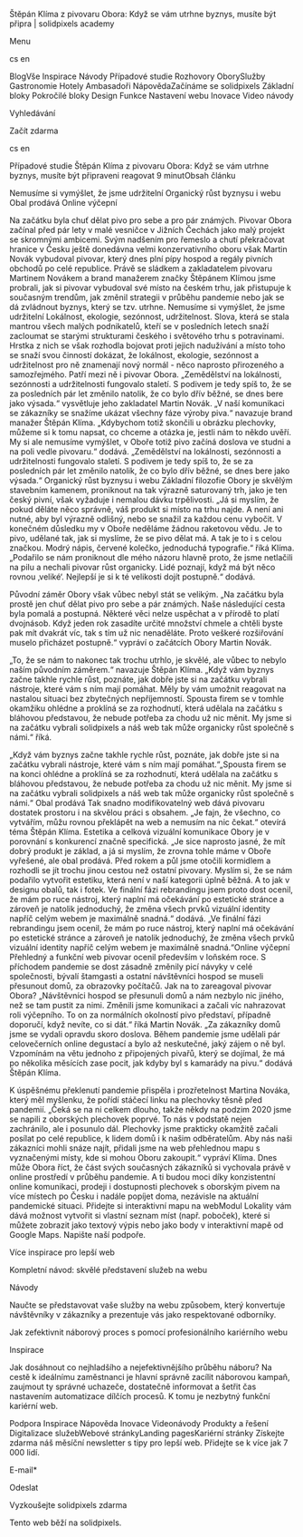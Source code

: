<p>Štěpán Klíma z pivovaru Obora: Když se vám utrhne byznys, musíte být připra | solidpixels academy</p>
<p>Menu</p>
<p>cs en</p>
<p>BlogVše Inspirace Návody Případové studie Rozhovory OborySlužby Gastronomie Hotely Ambasadoři NápovědaZačínáme se solidpixels Základní bloky Pokročilé bloky Design Funkce Nastavení webu Inovace Video návody</p>
<p>Vyhledávání</p>
<p>Začít zdarma</p>
<p>cs en</p>
<p>Případové studie
Štěpán Klíma z pivovaru Obora: Když se vám utrhne byznys, musíte být připraveni reagovat
9 minutObsah článku</p>
<p>Nemusíme si vymýšlet, že jsme udržitelní
Organický růst byznysu i webu
Obal prodává
Online výčepní</p>
<p>Na začátku byla chuť dělat pivo pro sebe a pro pár známých. Pivovar Obora začínal před pár lety v malé vesničce v Jižních Čechách jako malý projekt se skromnými ambicemi. Svým nadšením pro řemeslo a chutí překračovat hranice v Česku ještě donedávna velmi konzervativního oboru však Martin Novák vybudoval pivovar, který dnes plní pípy hospod a regály pivních obchodů po celé republice. Právě se sládkem a zakladatelem pivovaru Martinem Novákem a brand manažerem značky Štěpánem Klímou jsme probrali, jak si pivovar vybudoval své místo na českém trhu, jak přistupuje k současným trendům, jak změnil strategii v průběhu pandemie nebo jak se dá zvládnout byznys, který se tzv. utrhne.
Nemusíme si vymýšlet, že jsme udržitelní
Lokálnost, ekologie, sezónnost, udržitelnost. Slova, která se stala mantrou všech malých podnikatelů, kteří se v posledních letech snaží zacloumat se starými strukturami českého i světového trhu s potravinami. Hrstka z nich se však rozhodla bojovat proti jejich nadužívání a místo toho se snaží svou činností dokázat, že lokálnost, ekologie, sezónnost a udržitelnost pro ně znamenají nový normál - něco naprosto přirozeného a samozřejmého. Patří mezi ně i pivovar Obora. „Zemědělství na lokálnosti, sezónnosti a udržitelnosti fungovalo staletí. S podivem je tedy spíš to, že se za posledních pár let změnilo natolik, že co bylo dřív běžné, se dnes bere jako výsada.“ vysvětluje jeho zakladatel Martin Novák. „V naší komunikaci se zákazníky se snažíme ukázat všechny fáze výroby piva.“ navazuje brand manažer Štěpán Klíma. „Kdybychom totiž skončili u obrázku plechovky, můžeme si k tomu napsat, co chceme a otázka je, jestli nám to někdo uvěří. My si ale nemusíme vymýšlet, v Oboře totiž pivo začíná doslova ve studni a na poli vedle pivovaru.“ dodává.
„Zemědělství na lokálnosti, sezónnosti a udržitelnosti fungovalo staletí. S podivem je tedy spíš to, že se za posledních pár let změnilo natolik, že co bylo dřív běžné, se dnes bere jako výsada.“
Organický růst byznysu i webu
Základní filozofie Obory je skvělým stavebním kamenem, proniknout na tak výrazně saturovaný trh, jako je ten český pivní, však vyžaduje i nemalou dávku trpělivosti. „Já si myslím, že pokud děláte něco správně, váš produkt si místo na trhu najde. A není ani nutné, aby byl výrazně odlišný, nebo se snažil za každou cenu vybočit. V konečném důsledku my v Oboře neděláme žádnou raketovou vědu. Je to pivo, udělané tak, jak si myslíme, že se pivo dělat má. A tak je to i s celou značkou. Modrý nápis, červené kolečko, jednoduchá typografie.“ říká Klíma. „​​Podařilo se nám proniknout dle mého názoru hlavně proto, že jsme netlačili na pilu a nechali pivovar růst organicky. Lidé poznají, když má být něco rovnou ‚veliké‘. Nejlepší je si k té velikosti dojít postupně.“ dodává.</p>
<p>Původní záměr Obory však vůbec nebyl stát se velikým. „Na začátku byla prostě jen chuť dělat pivo pro sebe a pár známých. Naše následující cesta byla pomalá a postupná. Některé věci nelze uspěchat a v přírodě to platí dvojnásob. Když jeden rok zasadíte určité množství chmele a chtěli byste pak mít dvakrát víc, tak s tím už nic nenaděláte. Proto veškeré rozšiřování muselo přicházet postupně.“ vypráví o začátcích Obory Martin Novák. </p>
<p>„To, že se nám to nakonec tak trochu utrhlo, je skvělé, ale vůbec to nebylo naším původním záměrem.“ navazuje Štěpán Klíma. „Když vám byznys začne takhle rychle růst, poznáte, jak dobře jste si na začátku vybrali nástroje, které vám s ním mají pomáhat. Měly by vám umožnit reagovat na nastalou situaci bez zbytečných nepříjemností. Spousta firem se v tomhle okamžiku ohlédne a proklíná se za rozhodnutí, která udělala na začátku s bláhovou představou, že nebude potřeba za chodu už nic měnit. My jsme si na začátku vybrali solidpixels a náš web tak může organicky růst společně s námi.“ říká.</p>
<p>„Když vám byznys začne takhle rychle růst, poznáte, jak dobře jste si na začátku vybrali nástroje, které vám s ním mají pomáhat.“„Spousta firem se na konci ohlédne a proklíná se za rozhodnutí, která udělala na začátku s bláhovou představou, že nebude potřeba za chodu už nic měnit. My jsme si na začátku vybrali solidpixels a náš web tak může organicky růst společně s námi.“
Obal prodává
Tak snadno modifikovatelný web dává pivovaru dostatek prostoru i na skvělou práci s obsahem. „Je fajn, že všechno, co vytvářím, můžu rovnou překlápět na web a nemusím na nic čekat.“ otevírá téma Štěpán Klíma. Estetika a celková vizuální komunikace Obory je v porovnání s konkurencí značně specifická. „Je sice naprosto jasné, že mít dobrý produkt je základ, a já si myslím, že zrovna tohle máme v Oboře vyřešené, ale obal prodává. Před rokem a půl jsme otočili kormidlem a rozhodli se jít trochu jinou cestou než ostatní pivovary. Myslím si, že se nám podařilo vytvořit estetiku, která není v naší kategorii úplně běžná. A to jak v designu obalů, tak i fotek. Ve finální fázi rebrandingu jsem proto dost ocenil, že mám po ruce nástroj, který naplní má očekávání po estetické stránce a zároveň je natolik jednoduchý, že změna všech prvků vizuální identity napříč celým webem je maximálně snadná.“ dodává.
„Ve finální fázi rebrandingu jsem ocenil, že mám po ruce nástroj, který naplní má očekávání po estetické stránce a zároveň je natolik jednoduchý, že změna všech prvků vizuální identity napříč celým webem je maximálně snadná.“Online výčepní
Přehledný a funkční web pivovar ocenil především v loňském roce. S příchodem pandemie se dost zásadně změnily picí návyky v celé společnosti, bývalí štamgasti a ostatní návštěvníci hospod se museli přesunout domů, za obrazovky počítačů. Jak na to zareagoval pivovar Obora? „Návštěvníci hospod se přesunuli domů a nám nezbylo nic jiného, než se tam pustit za nimi. Změnili jsme komunikaci a začali víc nahrazovat roli výčepního. To on za normálních okolností pivo představí, případně doporučí, když nevíte, co si dát.“ říká Martin Novák. „Za zákazníky domů jsme se vydali opravdu skoro doslova. Během pandemie jsme udělali pár celovečerních online degustací a bylo až neskutečné, jaký zájem o ně byl. Vzpomínám na větu jednoho z připojených pivařů, který se dojímal, že má po několika měsících zase pocit, jak kdyby byl s kamarády na pivu.“ dodává Štěpán Klíma.</p>
<p>K úspěšnému překlenutí pandemie přispěla i prozřetelnost Martina Nováka, který měl myšlenku, že pořídí stáčecí linku na plechovky těsně před pandemií. „Čeká se na ni celkem dlouho, takže někdy na podzim 2020 jsme se napili z oborských plechovek poprvé. To nás v podstatě nejen zachránilo, ale i posunulo dál. Plechovky jsme prakticky okamžitě začali posílat po celé republice, k lidem domů i k našim odběratelům. Aby nás naši zákazníci mohli snáze najít, přidali jsme na web přehlednou mapu s vyznačenými místy, kde si mohou Oboru zakoupit.“ vypráví Klíma. Dnes může Obora říct, že část svých současných zákazníků si vychovala právě v online prostředí v průběhu pandemie. A ti budou moci díky konzistentní online komunikaci, prodeji i dostupnosti plechovek s oborským pivem na více místech po Česku i nadále popíjet doma, nezávisle na aktuální pandemické situaci.
Přidejte si interaktivní mapu na webModul Lokality vám dává možnost vytvořit si vlastní seznam míst (např. poboček), které si můžete zobrazit jako textový výpis nebo jako body v interaktivní mapě od Google Maps. Napište naší podpoře.</p>
<p>Více inspirace pro lepší web</p>
<p>Kompletní návod: skvělé představení služeb na webu</p>
<p>Návody</p>
<p>Naučte se představovat vaše služby na webu způsobem, který konvertuje návštěvníky v zákazníky a prezentuje vás jako respektované odborníky. </p>
<p>Jak zefektivnit náborový proces s pomocí profesionálního kariérního webu</p>
<p>Inspirace</p>
<p>Jak dosáhnout co nejhladšího a nejefektivnějšího průběhu náboru? Na cestě k ideálnímu zaměstnanci je hlavní správně zacílit náborovou kampaň, zaujmout ty správné uchazeče, dostatečně informovat a šetřit čas nastavením automatizace dílčích procesů. K tomu je nezbytný funkční kariérní web. </p>
<p>Podpora
 Inspirace
Nápověda
Inovace
Videonávody
 Produkty a řešení
 Digitalizace služebWebové stránkyLanding pagesKariérní stránky Získejte zdarma náš měsíční newsletter s tipy pro lepší web. Přidejte se k více jak 7 000 lidí.</p>
<p>E-mail*</p>
<p>Odeslat</p>
<p>Vyzkoušejte solidpixels zdarma</p>
<p>Tento web běží na solidpixels.</p>
